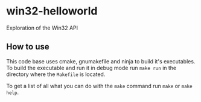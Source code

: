 # win32-helloworld
Exploration of the Win32 API

## How to use
This code base uses cmake, gnumakefile and ninja to build it's executables.
To build the executable and run it in debug mode run `make run` in the directory
where the `Makefile` is located.

To get a list of all what you can do with the `make` command run `make`
or `make help`.